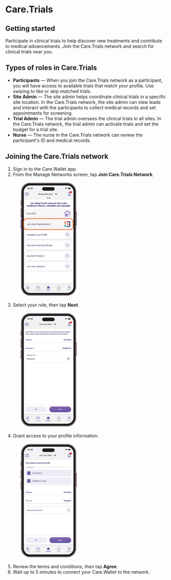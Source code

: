 # Care.Trials

## Getting started

Participate in clinical trials to help discover new treatments and contribute to medical advancements. Join the Care.Trials network and search for clinical trials near you.&#x20;

## Types of roles in Care.Trials

* **Participants** — When you join the Care.Trials network as a participant, you will have access to available trials that match your profile. Use swiping to like or skip matched trials.
* **Site Admin** — The site admin helps coordinate clinical trials in a specific site location. In the Care.Trials network, the site admin can view leads and interact with the participants to collect medical records and set appointments for screening.
* **Trial Admin** — The trial admin oversees the clinical trials in all sites. In the Care.Trials network, the trial admin can activate trials and set the budget for a trial site.
* **Nurse** — The nurse in the Care.Trials network can review the participant's ID and medical records.

## Joining the Care.Trials network

1. Sign in to the Care.Wallet app.
2. From the Manage Networks screen, tap **Join Care.Trials Network**.

<figure><img src="../../.gitbook/assets/care-trials-join-network.png" alt="" width="188"><figcaption></figcaption></figure>

3. Select your role, then tap **Next**.&#x20;

<figure><img src="../../.gitbook/assets/care-trials-select-role.png" alt="" width="188"><figcaption></figcaption></figure>

4. Grant access to your profile information.&#x20;

<figure><img src="../../.gitbook/assets/care-trials-consent.png" alt="" width="188"><figcaption></figcaption></figure>

5. Review the terms and conditions, then tap **Agree**.
6. Wait up to 5 minutes to connect your Care.Wallet to the network.
